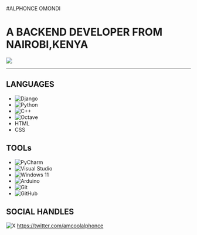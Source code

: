 #ALPHONCE OMONDI 
# A BACKEND DEVELOPER FROM NAIROBI,KENYA
![](https://komarev.com/ghpvc/?username=amcoolalphonce)
***
## LANGUAGES
* ![Django](https://img.shields.io/badge/django-%23092E20.svg?style=for-the-badge&logo=django&logoColor=white)
* ![Python](https://img.shields.io/badge/python-3670A0?style=for-the-badge&logo=python&logoColor=ffdd54)
* ![C++](https://img.shields.io/badge/c++-%2300599C.svg?style=for-the-badge&logo=c%2B%2B&logoColor=white)
* ![Octave](https://img.shields.io/badge/OCTAVE-darkblue?style=for-the-badge&logo=octave&logoColor=fcd683)
* HTML
* CSS
## TOOLs
* ![PyCharm](https://img.shields.io/badge/pycharm-143?style=for-the-badge&logo=pycharm&logoColor=black&color=black&labelColor=green)
* ![Visual Studio](https://img.shields.io/badge/Visual%20Studio-5C2D91.svg?style=for-the-badge&logo=visual-studio&logoColor=white)
* ![Windows 11](https://img.shields.io/badge/Windows%2011-%230079d5.svg?style=for-the-badge&logo=Windows%2011&logoColor=white)
* ![Arduino](https://img.shields.io/badge/-Arduino-00979D?style=for-the-badge&logo=Arduino&logoColor=white)
* ![Git](https://img.shields.io/badge/git-%23F05033.svg?style=for-the-badge&logo=git&logoColor=white)
* ![GitHub](https://img.shields.io/badge/github-%23121011.svg?style=for-the-badge&logo=github&logoColor=white)
## SOCIAL HANDLES
![X](https://img.shields.io/badge/X-%23000000.svg?style=for-the-badge&logo=X&logoColor=white) https://twitter.com/amcoolalphonce
<!--
**amcoolalphonce/amcoolalphonce** is a ✨ _special_ ✨ repository because its `README.md` (this file) appears on your GitHub profile.

Here are some ideas to get you started:

- 🔭 I’m currently working on ...
- 🌱 I’m currently learning ...
- 👯 I’m looking to collaborate on ...
- 🤔 I’m looking for help with ...
- 💬 Ask me about ...
- 📫 How to reach me: ...
- 😄 Pronouns: ...
- ⚡ Fun fact: ...
-->
